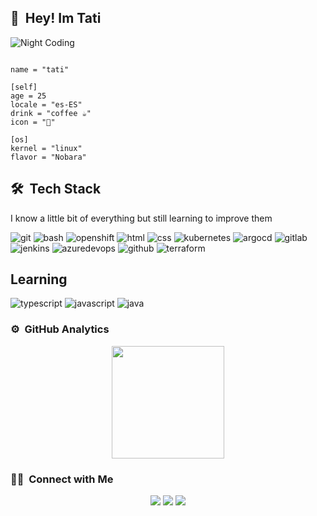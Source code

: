 ## 👋 &nbsp;Hey! Im Tati
<img alt="Night Coding" src="https://media.tenor.com/bQCHJwgCNuMAAAAM/kitten-cat.gif" align="center"/>

<br>

~~~

name = "tati"

[self]
age = 25
locale = "es-ES"
drink = "coffee ☕"
icon = "🤔"

[os]
kernel = "linux"
flavor = "Nobara"
~~~

## 🛠 &nbsp;Tech Stack

I know a little bit of everything but still learning to improve them

![git](https://img.shields.io/badge/GIT-E44C30?style=for-the-badge&logo=git&logoColor=white)
![bash](https://img.shields.io/badge/Shell_Script-121011?style=for-the-badge&logo=gnu-bash&logoColor=white)
![openshift](https://img.shields.io/badge/openshift-%23EE0000.svg?style=for-the-badge&logo=redhatopenshift&logoColor=white)
![html](https://img.shields.io/badge/HTML5-E34F26?style=for-the-badge&logo=html5&logoColor=white)
![css](https://img.shields.io/badge/CSS3-1572B6?style=for-the-badge&logo=css3&logoColor=white)
![kubernetes](https://img.shields.io/badge/kubernetes-%23326ce5.svg?style=for-the-badge&logo=kubernetes&logoColor=white)
![argocd](https://img.shields.io/badge/argocd-%232F65A8.svg?style=for-the-badge&logo=argo&logoColor=white)
![gitlab](https://img.shields.io/badge/gitlab-%23FC6D26.svg?style=for-the-badge&logo=gitlab&logoColor=white)
![jenkins](https://img.shields.io/badge/jenkins-%23D24939.svg?style=for-the-badge&logo=jenkins&logoColor=white)
![azuredevops](https://img.shields.io/badge/azure%20devops-%230072C6.svg?style=for-the-badge&logo=azuredevops&logoColor=white)
![github](https://img.shields.io/badge/github%20actions-%232088FF.svg?style=for-the-badge&logo=githubactions&logoColor=white)
![terraform](https://img.shields.io/badge/terraform-%235835CC.svg?style=for-the-badge&logo=terraform&logoColor=white)



## Learning

![typescript](https://img.shields.io/badge/TypeScript-007ACC?style=for-the-badge&logo=typescript&logoColor=white)
![javascript](https://img.shields.io/badge/JavaScript-F7DF1E?style=for-the-badge&logo=JavaScript&logoColor=white)
![java](https://img.shields.io/badge/Java-ED8B00?style=for-the-badge&logo=openjdk&logoColor=white)



### ⚙️ &nbsp;GitHub Analytics

<p align="center">
<a href="https://github.com/tatimun">
  <img height="180em" src="https://github-readme-stats-eight-theta.vercel.app/api/top-langs/?username=tatimun&layout=compact&exclude_lang=java+r&theme=vue-dark" />
</a>
</p>

### 🤝🏻 &nbsp;Connect with Me

<p align="center">
<a href="https://linkedin.com/in/tatianasmunoz"><img src="https://img.shields.io/badge/-Tatiana%20Mun-0077B5?style=flat-square&logo=Linkedin&logoColor=white"/></a>
<a href="mailto:apuntatis@gmail.com"><img src="https://img.shields.io/badge/-apuntatis@gmail.com-D14836?style=flat-square&logo=Gmail&logoColor=white"/></a>
<a href="https://www.behance.net/TatianaSMunoz"><img src="https://img.shields.io/badge/-@Tatiana-Munoz?style=flat-square&logo=Behance&logoColor=white"/></a>
</p>
